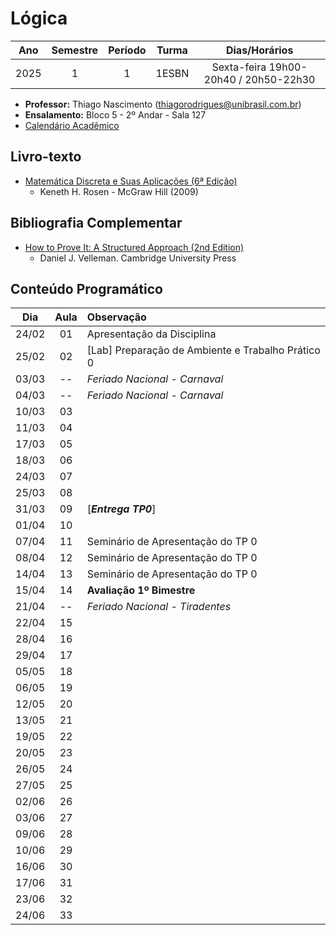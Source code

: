 # Lógica
| Ano      | Semestre | Período | Turma | Dias/Horários |
| :------: | :------: | :-----: | :---: | :---: |
| 2025      | 1       | 1        | 1ESBN | Sexta-feira 19h00-20h40 / 20h50-22h30 |

- **Professor:** Thiago Nascimento (thiagorodrigues@unibrasil.com.br)
- **Ensalamento:** Bloco 5 - 2º Andar - Sala 127
- [Calendário Acadêmico](https://www.unibrasil.com.br/wp-content/uploads/2024/12/Calendario-GRADUACAO-PRESENCIAL-2025-UNIBRASIL.pdf)

## Livro-texto
- [Matemática Discreta e Suas Aplicações (6ª Edição)](https://www.amazon.com.br/Matem%C3%A1tica-Discreta-Aplica%C3%A7%C3%B5es-Kenneth-Rosen/dp/8577260364)
    - Keneth H. Rosen - McGraw Hill (2009)

## Bibliografia Complementar
- [How to Prove It: A Structured Approach (2nd Edition)](https://users.metu.edu.tr/serge/courses/111-2011/textbook-math111.pdf)
    - Daniel J. Velleman. Cambridge University Press

## Conteúdo Programático
| Dia   | Aula   | Observação |
| :----:| :----: | :----     |
| 24/02 | 01     | Apresentação da Disciplina  |
| 25/02 | 02     | [Lab] Preparação de Ambiente e Trabalho Prático 0  |
| 03/03 | --     | _Feriado Nacional - Carnaval_ |
| 04/03 | --     | _Feriado Nacional - Carnaval_ |
| 10/03 | 03     | |
| 11/03 | 04     |  |
| 17/03 | 05     |            |
| 18/03 | 06     |            |
| 24/03 | 07     |            |
| 25/03 | 08     |            |
| 31/03 | 09     | [_**Entrega TP0**_]            |
| 01/04 | 10     |            |
| 07/04 | 11     | Seminário de Apresentação do TP 0 |
| 08/04 | 12     | Seminário de Apresentação do TP 0 |
| 14/04 | 13     | Seminário de Apresentação do TP 0 |
| 15/04 | 14     | **Avaliação 1º Bimestre** |
| 21/04 | --     | _Feriado Nacional - Tiradentes_ |
| 22/04 | 15     |            |
| 28/04 | 16     |            |
| 29/04 | 17     |            |
| 05/05 | 18     |            |
| 06/05 | 19     |            |
| 12/05 | 20     |            |
| 13/05 | 21     |            |
| 19/05 | 22     |            |
| 20/05 | 23     |            |
| 26/05 | 24     |            |
| 27/05 | 25     |            |
| 02/06 | 26     |            |
| 03/06 | 27     |            |
| 09/06 | 28     |            |
| 10/06 | 29     |            |
| 16/06 | 30     |            |
| 17/06 | 31     |            |
| 23/06 | 32     |            |
| 24/06 | 33     |            |
